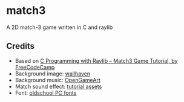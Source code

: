 # match3

A 2D match-3 game written in C and raylib

## Credits

- Based on [C Programming with Raylib – Match3 Game Tutorial, by FreeCodeCamp](https://youtu.be/P7PMA3X1tf8?si=VhdXCoPHqO98TcAP)
- Background image: [wallhaven](https://wallhaven.cc/w/28yqpg)
- Background music: [OpenGameArt](https://opengameart.org/content/calm-ambient-2-synthwave-15k)
- Match sound effect: [tutorial assets](https://github.com/erikyuzwa/raylib-2d-ascii-match-3/blob/main/assets/match_old.mp3)
- Font: [oldschool PC fonts](https://int10h.org/oldschool-pc-fonts/)
